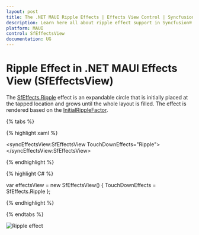 ```yaml
---
layout: post
title: The .NET MAUI Ripple Effects | Effects View Control | Syncfusion®
description: Learn here all about ripple effect support in Syncfusion® .NET MAUI Effects View (SfEffectsView) control and more.
platform: MAUI
control: SfEffectsView
documentation: UG
---
```


# Ripple Effect in .NET MAUI Effects View (SfEffectsView)

The [SfEffects.Ripple](https://help.syncfusion.com/cr/maui/Syncfusion.Maui.Core.SfEffects.html#Syncfusion_Maui_Core_SfEffects_Ripple) effect is an expandable circle that is initially placed at the tapped location and grows until the whole layout is filled. The effect is rendered based on the [InitialRippleFactor](https://help.syncfusion.com/cr/maui/Syncfusion.Maui.Core.SfEffectsView.html#Syncfusion_Maui_Core_SfEffectsView_InitialRippleFactor).

{% tabs %} 

{% highlight xaml %} 

<syncEffectsView:SfEffectsView TouchDownEffects="Ripple">
</syncEffectsView:SfEffectsView>

{% endhighlight %}

{% highlight C# %} 

var effectsView = new SfEffectsView()
{
    TouchDownEffects = SfEffects.Ripple
};

{% endhighlight %}

{% endtabs %}

![Ripple effect](Effects_images/net_maui_ripple_effect.gif)
